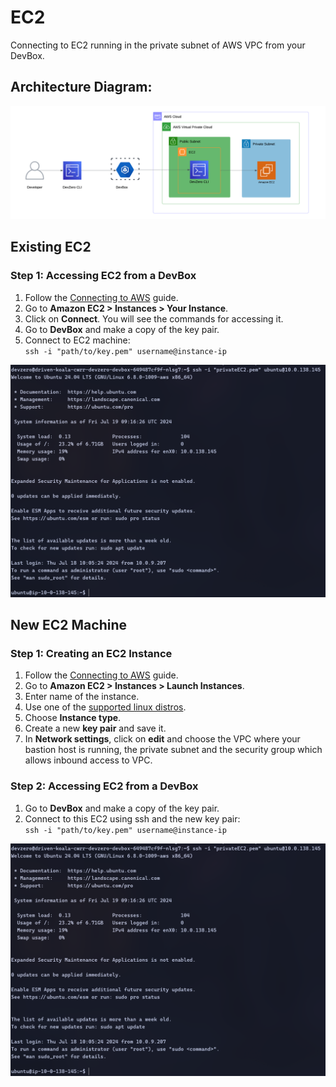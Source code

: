 # EC2
Connecting to EC2 running in the private subnet of AWS VPC from your DevBox.

## Architecture Diagram:

![image](../../../.gitbook/assets/ec2-architecture.png)

## Existing EC2

### Step 1: Accessing EC2 from a DevBox

1. Follow the [Connecting to AWS](../../existing-network/connecting-to-aws.md) guide.
2. Go to **Amazon EC2 > Instances > Your Instance**.
3. Click on **Connect**. You will see the commands for accessing it.
4. Go to **DevBox** and make a copy of the key pair.
5. Connect to EC2 machine:\
`
ssh -i "path/to/key.pem" username@instance-ip
`

![image](../../../.gitbook/assets/ec2-access.png)


## New EC2 Machine

### Step 1: Creating an EC2 Instance

1. Follow the [Connecting to AWS](../../existing-network/connecting-to-aws.md) guide.
2. Go to **Amazon EC2 > Instances > Launch Instances**.
3. Enter name of the instance.
4. Use one of the [supported linux distros](https://web.archive.org/web/20230927004045/https://tailscale.com/kb/1017/install).
5. Choose **Instance type**.
6. Create a new **key pair** and save it.
7. In **Network settings**, click on **edit** and choose the VPC where your bastion host is running, the private subnet and the security group which allows inbound access to VPC.

### Step 2: Accessing EC2 from a DevBox
1. Go to **DevBox** and make a copy of the key pair.
2. Connect to this EC2 using ssh and the new key pair:\
`
ssh -i "path/to/key.pem" username@instance-ip
`

![image](../../../.gitbook/assets/ec2-access.png)
